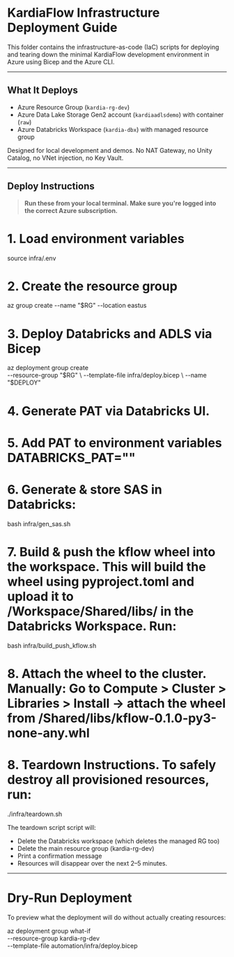 # KardiaFlow Infrastructure Deployment Guide

This folder contains the infrastructure-as-code (IaC) scripts for deploying and
tearing down the minimal KardiaFlow development environment in Azure using Bicep
and the Azure CLI.

---

## What It Deploys

- Azure Resource Group (`kardia-rg-dev`)
- Azure Data Lake Storage Gen2 account (`kardiaadlsdemo`) with container (`raw`)
- Azure Databricks Workspace (`kardia-dbx`) with managed resource group

Designed for local development and demos. No NAT Gateway, no Unity Catalog, no VNet injection, no Key Vault.

---

## Deploy Instructions

> **Run these from your local terminal. Make sure you're logged into the correct Azure subscription.**

# 1. Load environment variables
source infra/.env

# 2. Create the resource group
az group create --name "$RG" --location eastus

# 3. Deploy Databricks and ADLS via Bicep
az deployment group create \
  --resource-group "$RG" \
  --template-file infra/deploy.bicep \
  --name "$DEPLOY"

# 4. Generate PAT via Databricks UI.

# 5. Add PAT to environment variables DATABRICKS_PAT=""

# 6. Generate & store SAS in Databricks:
bash infra/gen_sas.sh

# 7. Build & push the kflow wheel into the workspace. This will build the wheel using pyproject.toml and upload it to /Workspace/Shared/libs/ in the Databricks Workspace. Run:
bash infra/build_push_kflow.sh

# 8. Attach the wheel to the cluster. Manually: Go to Compute > Cluster > Libraries > Install → attach the wheel from /Shared/libs/kflow-0.1.0-py3-none-any.whl

# 8. Teardown Instructions. To safely destroy all provisioned resources, run:
./infra/teardown.sh

The teardown script script will:

- Delete the Databricks workspace (which deletes the managed RG too)
- Delete the main resource group (kardia-rg-dev)
- Print a confirmation message
- Resources will disappear over the next 2–5 minutes.

---

# Dry-Run Deployment

To preview what the deployment will do without actually creating resources:

az deployment group what-if \
  --resource-group kardia-rg-dev \
  --template-file automation/infra/deploy.bicep
